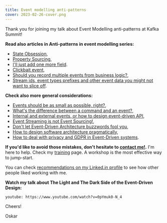 ```yaml
---
title: Event modelling anti-patterns
cover: 2023-02-26-cover.png
---
```


Thank you for joining my talk about Event Modelling anti-patterns at Kafka Summit!

**Read also articles in Anti-patterns in event modelling series:**
- [State Obsession](/en/state-obsession/),
- [Property Sourcing](/en/property-sourcing/),
- [I'll just add one more field](/en/i_will_just_add_one_more_field/).
- [Clickbait event](/en/clickbait_event/),
- [Should you record multiple events from business logic?](/en/one_or_more_event_that_is_the_question/),
- [Stream ids, event types prefixes and other event data you might not want to slice off](/en/on_putting_stream_id_in_event_data/).

**Check also more general considerations:**
- [Events should be as small as possible, right?](/en/events_should_be_as_small_as_possible/),
- [What's the difference between a command and an event?](/en/whats_the_difference_between_event_and_command/),
- [Internal and external events, or how to design event-driven API](/en/internal_external_events/),
- [Event Streaming is not Event Sourcing!](/en/event_streaming_is_not_event_sourcing/),
- [Don't let Event-Driven Architecture buzzwords fool you](/en/dont_let_event_driven_architecture_buzzwords_fool_you/),
- [How to design software architecture pragmatically](/en/how_to_design_software_architecture_pragmatically/),
- [How to deal with privacy and GDPR in Event-Driven systems](/en/gdpr_in_event_driven_architecture/).

**If you'd like to avoid those mistakes, don't hesitate to [contact me!](mailto:oskar@event-driven.io).** I'm here to help. Check my [training](/en/training/) page. A workshop is the most effective way to jump-start. 

You can check [recommendations on my Linked.in profile](https://www.linkedin.com/in/oskardudycz/) to see how other people liked working with me.

**Watch my talk about The Light and The Dark Side of the Event-Driven Design:**

`youtube: https://www.youtube.com/watch?v=0pYmuk0-N_4`

Cheers!

Oskar
